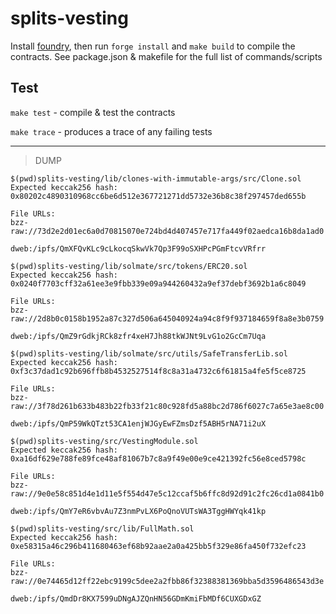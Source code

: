 # splits-vesting

Install [foundry](https://github.com/gakonst/foundry#installation), then run `forge install` and `make build` to compile the contracts. See package.json & makefile for the full list of commands/scripts

## Test

`make test` - compile & test the contracts

`make trace` - produces a trace of any failing tests


------

> DUMP
```
$(pwd)splits-vesting/lib/clones-with-immutable-args/src/Clone.sol
Expected keccak256 hash:
0x80202c4890310968cc6be6d512e367721271dd5732e36b8c38f297457ded655b

File URLs:
bzz-raw://73d2e2d01ec6a0d70815070e724bd4d407457e717fa449f02aedca16b8da1ad0

dweb:/ipfs/QmXFQvKLc9cLkocqSkwVk7Qp3F99oSXHPcPGmFtcvVRfrr

$(pwd)splits-vesting/lib/solmate/src/tokens/ERC20.sol
Expected keccak256 hash:
0x0240f7703cff32a61ee3e9fbb339e09a944260432a9ef37debf3692b1a6c8049

File URLs:
bzz-raw://2d8b0c0158b1952a87c327d506a645040924a94c8f9f937184659f8a8e3b0759

dweb:/ipfs/QmZ9rGdkjRCk8zfr4xeH7Jh88tkWJNt9LvG1o2GcCm7Uqa

$(pwd)splits-vesting/lib/solmate/src/utils/SafeTransferLib.sol
Expected keccak256 hash:
0xf3c37dad1c92b696ffb8b4532527514f8c8a31a4732c6f61815a4fe5f5ce8725

File URLs:
bzz-raw://3f78d261b633b483b22fb33f21c80c928fd5a88bc2d786f6027c7a65e3ae8c00

dweb:/ipfs/QmP59WkQTzt53CA1enjWJGyEwFZmsDzf5ABH5rNA71i2uX

$(pwd)splits-vesting/src/VestingModule.sol
Expected keccak256 hash:
0xa16df629e788fe89fce48af81067b7c8a9f49e00e9ce421392fc56e8ced5798c

File URLs:
bzz-raw://9e0e58c851d4e1d11e5f554d47e5c12ccaf5b6ffc8d92d91c2fc26cd1a0841b0

dweb:/ipfs/QmY7eR6vbvAu7Z3nmPvLX6PoQnoVUTsWA3TggHWYqk41kp

$(pwd)splits-vesting/src/lib/FullMath.sol
Expected keccak256 hash:
0xe58315a46c296b411680463ef68b92aae2a0a425bb5f329e86fa450f732efc23

File URLs:
bzz-raw://0e74465d12ff22ebc9199c5dee2a2fbb86f32388381369bba5d3596486543d3e

dweb:/ipfs/QmdDr8KX7599uDNgAJZQnHN56GDmKmiFbMDf6CUXGDxGZ

